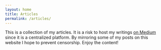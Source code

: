 ```yaml
---
layout: home
title: Articles
permalink: /articles/
---
```


This is a collection of my articles. It is a risk to host my writings [on Medium][medium] since it is a centralized platform. By mirroring some of my posts on this website I hope to prevent censorship. Enjoy the content!

[medium]: https://medium.com/@NoahPierau
